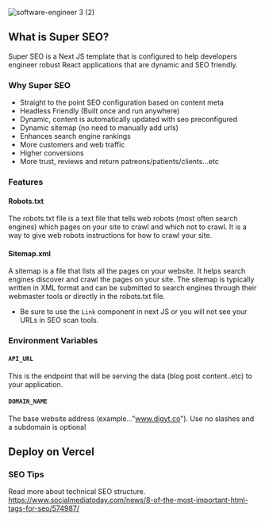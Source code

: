 ![software-engineer 3 (2)](https://user-images.githubusercontent.com/44784345/210148817-6b6729e4-902f-4ab9-9aa6-81a43bc80c33.png)
## What is Super SEO?
Super SEO is a Next JS template that is configured to help developers engineer robust React applications that are dynamic and SEO friendly.

### Why Super SEO
- Straight to the point SEO configuration based on content meta
- Headless Friendly (Built once and run anywhere)
- Dynamic, content is automatically updated with seo preconfigured
- Dynamic sitemap (no need to manually add urls)
- Enhances search engine rankings
- More customers and web traffic
- Higher conversions
- More trust, reviews and return patreons/patients/clients...etc

### Features

#### Robots.txt
The robots.txt file is a text file that tells web robots (most often search engines) which pages on your site to crawl and which not to crawl. It is a way to give web robots instructions for how to crawl your site.


#### Sitemap.xml
A sitemap is a file that lists all the pages on your website. It helps search engines discover and crawl the pages on your site. The sitemap is typically written in XML format and can be submitted to search engines through their webmaster tools or directly in the robots.txt file.


* Be sure to use the `Link` component in next JS or you will not see your URLs in SEO scan tools.

### Environment Variables

#### `API_URL`
This is the endpoint that will be serving the data (blog post content..etc) to your application.

#### `DOMAIN_NAME`
The base website address (example..."www.digyt.co"). Use no slashes and a subdomain is optional

## Deploy on Vercel

### SEO Tips
Read more about technical SEO structure.
https://www.socialmediatoday.com/news/8-of-the-most-important-html-tags-for-seo/574987/

